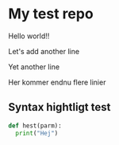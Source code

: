 # My test repo

Hello world!!

Let's add another line

Yet another line

Her kommer endnu flere linier

## Syntax hightligt test

```python
def hest(parm):
  print("Hej")
```
